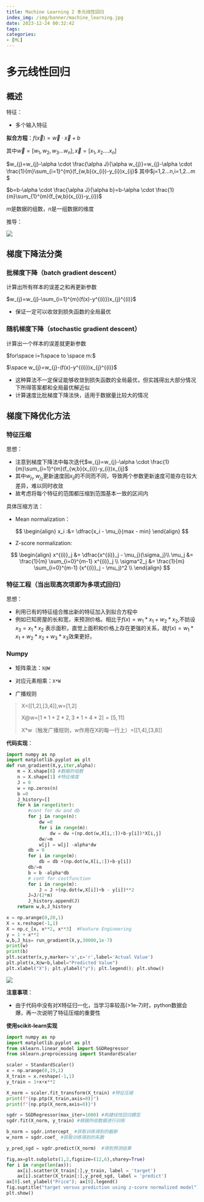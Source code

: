 ```yaml
---
title: Machine Learning 2 多元线性回归
index_img: /img/banner/machine_learning.jpg 
date: 2023-12-24 00:32:42
tags:
categories:
- [ML]
---
```


# 多元线性回归

## 概述

特征：

* 多个输入特征

**拟合方程**：$f(\vec x)= \vec w \cdot \vec x+b$

其中$\vec w=[w_{1},w_{2},w_{3}...w_{n}],\vec x =[x_{1},x_{2}....x_{n}]$

$w_{j}=w_{j}-\alpha \cdot \frac{\alpha J}{\alpha w_{j}}=w_{j}-\alpha \cdot \frac{1}{m}\sum_{i=1}^{m}(f_{w,b}(x_{i})-y_{i})x_{ij}$ 其中$j=1,2...n,i=1,2...m $

$b=b-\alpha \cdot \frac{\alpha J}{\alpha b}=b-\alpha \cdot \frac{1}{m}\sum_{1}^{m}(f_{w,b}(x_{i})-y_{i})$

$m$是数据的组数，$n$是一组数据的维度

推导：

![](/img/machine_learning/prove.png)

## 梯度下降法分类

### 批梯度下降（batch gradient descent）

计算出所有样本的误差之和再更新参数

$w_{j}=w_{j}-\sum_{i=1}^{m}(f(x)-y^{(i)})x_{j}^{(i)}$

* 保证一定可以收敛到损失函数的全局最优

### 随机梯度下降（stochastic gradient descent）

计算出一个样本的误差就更新参数

$for\space i=1\space to \space m:$

$\space w_{j}=w_{j}-(f(x)-y^{(i)})x_{j}^{(i)}$

* 这种算法不一定保证能够收敛到损失函数的全局最优，但实践得出大部分情况下所得答案都和全局最优解近似
* 计算速度比批梯度下降法快，适用于数据量比较大的情况

## 梯度下降优化方法

### 特征压缩

思想：

* 注意到梯度下降法中每次迭代$w_{j}=w_{j}-\alpha \cdot \frac{1}{m}\sum_{i=1}^{m}(f_{w,b}(x_{i})-y_{i})x_{ij}$
* 其中$w_{j_{1}},w_{j_{2}}$更新速度因$x_{ij}$的不同而不同，导致两个参数更新速度可能存在较大差异，难以同时收敛
* 故考虑将每个特征的范围都压缩到范围基本一致的区间内

具体压缩方法：

* Mean normalization：

$$
\begin{align} x_i :&= \dfrac{x_i - \mu_i}{max - min} \end{align}
$$



*  Z-score normalization:


$$
\begin{align}
x^{(i)}_j &= \dfrac{x^{(i)}_j - \mu_j}{\sigma_j}\\
\mu_j &= \frac{1}{m} \sum_{i=0}^{m-1} x^{(i)}_j \\
\sigma^2_j &= \frac{1}{m} \sum_{i=0}^{m-1} (x^{(i)}_j - \mu_j)^2  \\
\end{align}
$$

### 特征工程（当出现高次项即为多项式回归）

思想：

* 利用已有的特征组合推出新的特征加入到拟合方程中
* 例如已知房屋的长和宽，来预测价格。相比于$f(x)=w_{1}*x_{1}+w_{2}*x_{2}$,不妨设$x_{3}=x_{1}*x_{2}$ 表示面积，直觉上面积和价格上存在更强的关系，故$f(x)=w_{1}*x_{1}+w_{2}*x_{2}+w_{3}*x_{3}$效果更好。

### Numpy

* 矩阵乘法：`X@W`

* 对应元素相乘：`X*W`
* 广播规则

> X=[[1,2],[3,4]],w=[1,2]
>
> X@w=$[1*1+2*2,3*1+4*2]=[5,11]$
>
> X*w（触发广播规则，w作用在X的每一行上）=[[1,4],[3,8]]

**代码实现**：

```python
import numpy as np
import matplotlib.pyplot as plt
def run_gradient(X,y,iter,alpha):
    m = X.shape[0] #数据的组数
    n = X.shape[1] #特征维度
    J = 0
    w = np.zeros(n)
    b =0
    J_history=[]
    for k in range(iter):
        #cont for dw and db
        for j in range(n):
            dw =0
            for i in range(m):
                dw = dw +(np.dot(w,X[i,:])+b-y[i])*X[i,j]
            dw/=m
            w[j] = w[j] -alpha*dw
        db = 0
        for i in range(m):
            db = db +(np.dot(w,X[i,:])+b-y[i])
        db/=m
        b = b -alpha*db
        # cont for costfunction
        for i in range(m):
            J = J +(np.dot(w,X[i])+b - y[i])**2
        J=J/(2*m)
        J_history.append(J)
    return w,b,J_history

x = np.arange(0,20,1)
X = x.reshape(-1,1)
X = np.c_[x, x**2, x**3]  #Feature Engineering  
y = 1 + x**2
w,b,J_his= run_gradient(X,y,30000,1e-7)
print(w)
print(b)
plt.scatter(x,y,marker='x',c='r',label='Actual Value')
plt.plot(x,X@w+b,label="Predicted Value")
plt.xlabel("X"); plt.ylabel("y"); plt.legend(); plt.show()

```

![](/img/machine_learning/Poly_Figure_1.png)

**注意事项**：

* 由于代码中没有对X特征归一化，当学习率较高(>1e-7)时，python数据会爆，再一次说明了特征压缩的重要性

**使用scikit-learn实现**

```python
import numpy as np
import matplotlib.pyplot as plt
from sklearn.linear_model import SGDRegressor
from sklearn.preprocessing import StandardScaler

scaler = StandardScaler()
x = np.arange(0,19,1)
X_train = x.reshape(-1,1)
y_train = 1+x+x**2

X_norm = scaler.fit_transform(X_train) #特征压缩
print(f"{np.ptp(X_train,axis=0)}") 
print(f"{np.ptp(X_norm,axis=0)}")

sgdr = SGDRegressor(max_iter=1000) #构建线性回归模型
sgdr.fit(X_norm, y_train) #根据所给数据进行训练

b_norm = sgdr.intercept_ #获取训练得到的截断
w_norm = sgdr.coef_ #获取训练得到的系数

y_pred_sgd = sgdr.predict(X_norm)  #得到预测结果

fig,ax=plt.subplots(1,2,figsize=(12,6),sharey=True)
for i in range(len(ax)):
    ax[i].scatter(X_train[:],y_train, label = 'target')
    ax[i].scatter(X_train[:],y_pred_sgd, label = 'predict')
ax[0].set_ylabel("Price"); ax[0].legend()
fig.suptitle("target versus prediction using z-score normalized model")
plt.show()
```

